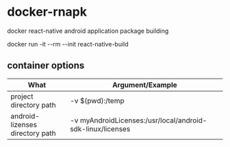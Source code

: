# docker-rnapk
docker react-native android application package building

docker run -it --rm --init react-native-build

## container options

| What                            | Argument/Example                                           |
|---------------------------------|------------------------------------------------------------|
| project directory path          | -v $(pwd):/temp                                            |
| android-lizenses directory path | -v myAndroidLicenses:/usr/local/android-sdk-linux/licenses |
